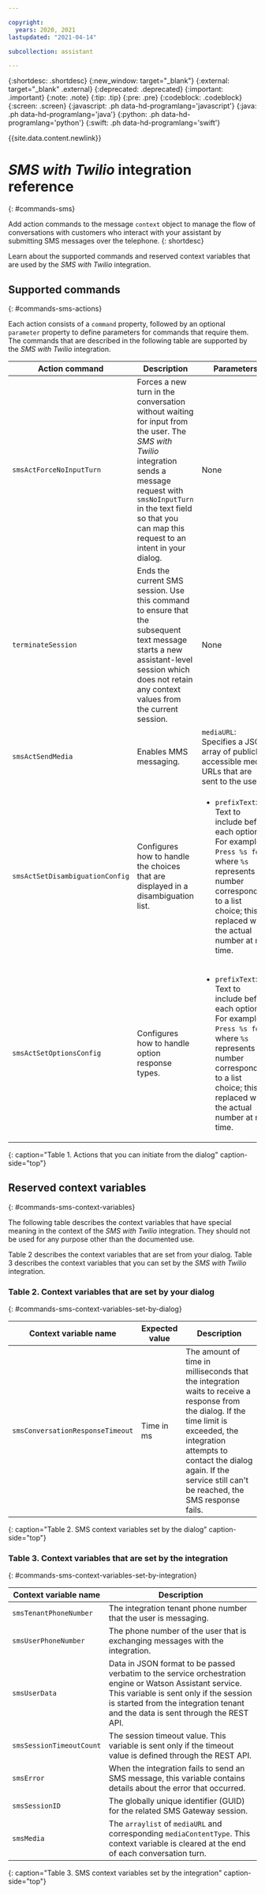 ```yaml
---

copyright:
  years: 2020, 2021
lastupdated: "2021-04-14"

subcollection: assistant

---
```


{:shortdesc: .shortdesc}
{:new_window: target="_blank"}
{:external: target="_blank" .external}
{:deprecated: .deprecated}
{:important: .important}
{:note: .note}
{:tip: .tip}
{:pre: .pre}
{:codeblock: .codeblock}
{:screen: .screen}
{:javascript: .ph data-hd-programlang='javascript'}
{:java: .ph data-hd-programlang='java'}
{:python: .ph data-hd-programlang='python'}
{:swift: .ph data-hd-programlang='swift'}

{{site.data.content.newlink}}

# *SMS with Twilio* integration reference
{: #commands-sms}

Add action commands to the message `context` object to manage the flow of conversations with customers who interact with your assistant by submitting SMS messages over the telephone.
{: shortdesc}

Learn about the supported commands and reserved context variables that are used by the *SMS with Twilio* integration.

## Supported commands
{: #commands-sms-actions}

Each action consists of a `command` property, followed by an optional `parameter` property to define parameters for commands that require them. The commands that are described in the following table are supported by the *SMS with Twilio* integration.

| Action command | Description | Parameters |
| ----- | ----- | ----- |
| `smsActForceNoInputTurn` | Forces a new turn in the conversation without waiting for input from the user. The *SMS with Twilio* integration sends a message request with `smsNoInputTurn` in the text field so that you can map this request to an intent in your dialog. | None |
| `terminateSession` | Ends the current SMS session. Use this command to ensure that the subsequent text message starts a new assistant-level session which does not retain any context values from the current session. | None |
| `smsActSendMedia` | Enables MMS messaging.  | `mediaURL`: Specifies a JSON array of publicly accessible media URLs that are sent to the user. |
| `smsActSetDisambiguationConfig` | Configures how to handle the choices that are displayed in a disambiguation list. | <ul><li>`prefixText`: Text to include before each option. For example, `Press %s for` where `%s` represents the number corresponding to a list choice; this is replaced with the actual number at run time.</li></ul> |
| `smsActSetOptionsConfig` | Configures how to handle option response types. | <ul><li>`prefixText`: Text to include before each option. For example, `Press %s for` where `%s` represents the number corresponding to a list choice; this is replaced with the actual number at run time.</li></ul> |
{: caption="Table 1. Actions that you can initiate from the dialog" caption-side="top"}

## Reserved context variables
{: #commands-sms-context-variables}

The following table describes the context variables that have special meaning in the context of the *SMS with Twilio* integration. They should not be used for any purpose other than the documented use.

Table 2 describes the context variables that are set from your dialog. Table 3 describes the context variables that you can set by the *SMS with Twilio* integration.

### Table 2. Context variables that are set by your dialog
{: #commands-sms-context-variables-set-by-dialog}

| Context variable name | Expected value | Description |
| --------------------- | -------------- | ----------- |
| `smsConversationResponseTimeout` | Time in ms | The amount of time in milliseconds that the integration waits to receive a response from the dialog. If the time limit is exceeded, the integration attempts to contact the dialog again. If the service still can't be reached, the SMS response fails. |
{: caption="Table 2. SMS context variables set by the dialog" caption-side="top"}

### Table 3. Context variables that are set by the integration
{: #commands-sms-context-variables-set-by-integration}

| Context variable name | Description |
| --------------------- | ----------- |
| `smsTenantPhoneNumber` | The integration tenant phone number that the user is messaging. |
| `smsUserPhoneNumber` | The phone number of the user that is exchanging messages with the integration. |
| `smsUserData` | Data in JSON format to be passed verbatim to the service orchestration engine or Watson Assistant service. This variable is sent only if the session is started from the integration tenant and the data is sent through the REST API. |
| `smsSessionTimeoutCount` | The session timeout value. This variable is sent only if the timeout value is defined through the REST API. |
| `smsError` | When the integration fails to send an SMS message, this variable contains details about the error that occurred.  |
| `smsSessionID` | The globally unique identifier (GUID) for the related SMS Gateway session. |
| `smsMedia` | The `arraylist` of `mediaURL` and corresponding `mediaContentType`. This context variable is cleared at the end of each conversation turn. |
{: caption="Table 3. SMS context variables set by the integration" caption-side="top"}
